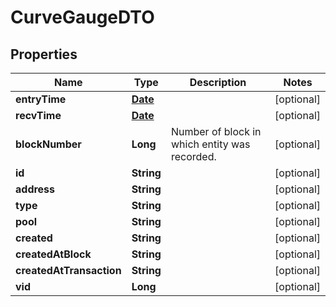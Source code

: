 

# CurveGaugeDTO

## Properties

Name | Type | Description | Notes
------------ | ------------- | ------------- | -------------
**entryTime** | [**Date**](Date.md) |  |  [optional]
**recvTime** | [**Date**](Date.md) |  |  [optional]
**blockNumber** | **Long** | Number of block in which entity was recorded. |  [optional]
**id** | **String** |  |  [optional]
**address** | **String** |  |  [optional]
**type** | **String** |  |  [optional]
**pool** | **String** |  |  [optional]
**created** | **String** |  |  [optional]
**createdAtBlock** | **String** |  |  [optional]
**createdAtTransaction** | **String** |  |  [optional]
**vid** | **Long** |  |  [optional]




